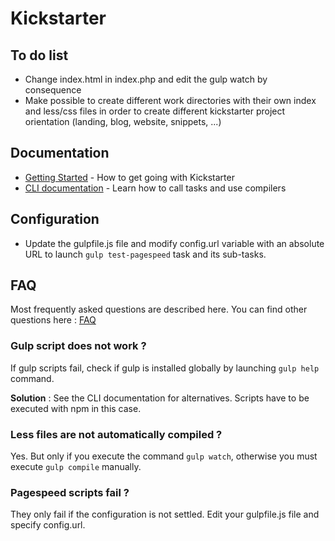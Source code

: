 # Kickstarter

## To do list

* Change index.html in index.php and edit the gulp watch by consequence
* Make possible to create different work directories with their own index and less/css files in order to create different kickstarter project orientation (landing, blog, website, snippets, ...)


## Documentation

* [Getting Started](docs/getting-started.md) - How to get going with Kickstarter
* [CLI documentation](docs/CLI.md) - Learn how to call tasks and use compilers

## Configuration

* Update the gulpfile.js file and modify config.url variable with an absolute URL to launch `gulp test-pagespeed` task and its sub-tasks.

## FAQ

Most frequently asked questions are described here.
You can find other questions here : [FAQ](docs/faq.md)

### Gulp script does not work ?

If gulp scripts fail, check if gulp is installed globally by launching `gulp help` command.

**Solution** : See the CLI documentation for alternatives. Scripts have to be executed with npm in this case.

### Less files are not automatically compiled ?

Yes. But only if you execute the command `gulp watch`, otherwise you must execute `gulp compile` manually.

### Pagespeed scripts fail ?

They only fail if the configuration is not settled.
Edit your gulpfile.js file and specify config.url.